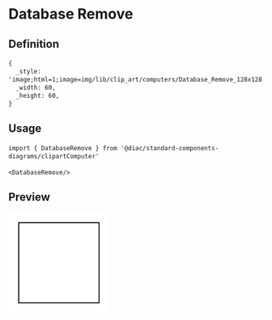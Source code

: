# Database Remove

## Definition

```
{
  _style: 'image;html=1;image=img/lib/clip_art/computers/Database_Remove_128x128.pngstrokeColor=none;',
  _width: 60,
  _height: 60,
}
```

## Usage

```
import { DatabaseRemove } from '@diac/standard-components-diagrams/clipartComputer'

<DatabaseRemove/>
```

## Preview

<img src="./database-remove.png" width="200"/>
